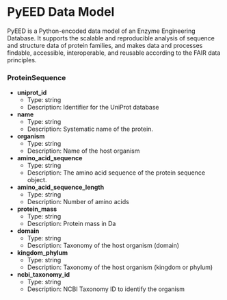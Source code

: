 # PyEED Data Model



PyEED is a Python-encoded data model of an Enzyme Engineering Database. It supports the scalable and reproducible analysis of sequence and structure data of protein families, and makes data and processes findable, accessible, interoperable, and reusable according to the FAIR data principles.



### ProteinSequence

- __uniprot_id__
  - Type: string
  - Description: Identifier for the UniProt database
- __name__
  - Type: string
  - Description: Systematic name of the protein.
- __organism__
  - Type: string
  - Description: Name of the host organism
- __amino_acid_sequence__
  - Type: string
  - Description: The amino acid sequence of the protein sequence object.
- __amino_acid_sequence_length__
  - Type: string
  - Description: Number of amino acids
- __protein_mass__
  - Type: string
  - Description: Protein mass in Da
- __domain__
  - Type: string
  - Description: Taxonomy of the host organism (domain)
- __kingdom_phylum__
  - Type: string
  - Description: Taxonomy of the host organism (kingdom or phylum)
- __ncbi_taxonomy_id__
  - Type: string
  - Description: NCBI Taxonomy ID to identify the organism


